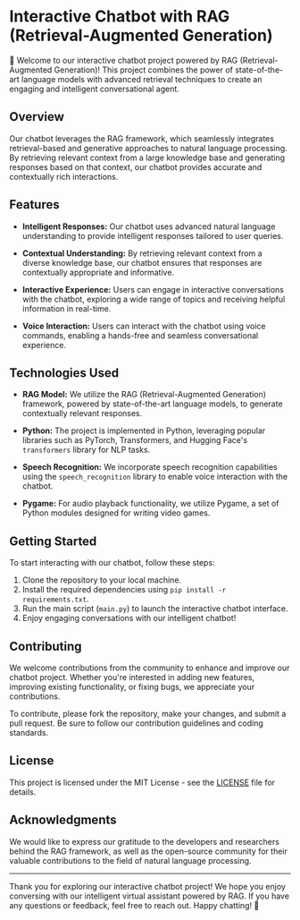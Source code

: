 # Interactive Chatbot with RAG (Retrieval-Augmented Generation)

🤖 Welcome to our interactive chatbot project powered by RAG (Retrieval-Augmented Generation)! This project combines the power of state-of-the-art language models with advanced retrieval techniques to create an engaging and intelligent conversational agent.

## Overview

Our chatbot leverages the RAG framework, which seamlessly integrates retrieval-based and generative approaches to natural language processing. By retrieving relevant context from a large knowledge base and generating responses based on that context, our chatbot provides accurate and contextually rich interactions.

## Features

- **Intelligent Responses:** Our chatbot uses advanced natural language understanding to provide intelligent responses tailored to user queries.
  
- **Contextual Understanding:** By retrieving relevant context from a diverse knowledge base, our chatbot ensures that responses are contextually appropriate and informative.
  
- **Interactive Experience:** Users can engage in interactive conversations with the chatbot, exploring a wide range of topics and receiving helpful information in real-time.

- **Voice Interaction:** Users can interact with the chatbot using voice commands, enabling a hands-free and seamless conversational experience.

## Technologies Used

- **RAG Model:** We utilize the RAG (Retrieval-Augmented Generation) framework, powered by state-of-the-art language models, to generate contextually relevant responses.

- **Python:** The project is implemented in Python, leveraging popular libraries such as PyTorch, Transformers, and Hugging Face's `transformers` library for NLP tasks.

- **Speech Recognition:** We incorporate speech recognition capabilities using the `speech_recognition` library to enable voice interaction with the chatbot.

- **Pygame:** For audio playback functionality, we utilize Pygame, a set of Python modules designed for writing video games.

## Getting Started

To start interacting with our chatbot, follow these steps:

1. Clone the repository to your local machine.
2. Install the required dependencies using `pip install -r requirements.txt`.
3. Run the main script (`main.py`) to launch the interactive chatbot interface.
4. Enjoy engaging conversations with our intelligent chatbot!

## Contributing

We welcome contributions from the community to enhance and improve our chatbot project. Whether you're interested in adding new features, improving existing functionality, or fixing bugs, we appreciate your contributions.

To contribute, please fork the repository, make your changes, and submit a pull request. Be sure to follow our contribution guidelines and coding standards.

## License

This project is licensed under the MIT License - see the [LICENSE](LICENSE) file for details.

## Acknowledgments

We would like to express our gratitude to the developers and researchers behind the RAG framework, as well as the open-source community for their valuable contributions to the field of natural language processing.

---

Thank you for exploring our interactive chatbot project! We hope you enjoy conversing with our intelligent virtual assistant powered by RAG. If you have any questions or feedback, feel free to reach out. Happy chatting! 🚀
